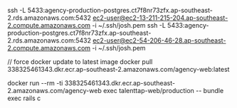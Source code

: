 ssh -L 5433:agency-production-postgres.ct7f8nr73zfx.ap-southeast-2.rds.amazonaws.com:5432 ec2-user@ec2-13-211-215-204.ap-southeast-2.compute.amazonaws.com -i ~/.ssh/josh.pem
ssh -L 5433:agency-production-postgres.ct7f8nr73zfx.ap-southeast-2.rds.amazonaws.com:5432 ec2-user@ec2-54-206-46-28.ap-southeast-2.compute.amazonaws.com -i ~/.ssh/josh.pem


// force docker update to latest image
docker pull 338325461343.dkr.ecr.ap-southeast-2.amazonaws.com/agency-web:latest

docker run --rm -ti 338325461343.dkr.ecr.ap-southeast-2.amazonaws.com/agency-web exec talenttap-web/production -- bundle exec rails c
